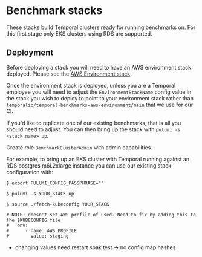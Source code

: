 # Benchmark stacks

These stacks build Temporal clusters ready for running benchmarks on. For this first stage only EKS clusters using RDS are supported.

## Deployment

Before deploying a stack you will need to have an AWS environment stack deployed. Please see the [AWS Environment stack](../environment/aws/README.md).

Once the environment stack is deployed, unless you are a Temporal employee you will need to adjust the `EnvironmentStackName` config value in the stack you wish to deploy to point to your environment stack rather than `temporalio/temporal-benchmarks-aws-environment/main` that we use for our CI.

If you'd like to replicate one of our existing benchmarks, that is all you should need to adjust. You can then bring up the stack with `pulumi -s <stack name> up`.

Create role `BenchmarkClusterAdmin` with admin capabilities.

For example, to bring up an EKS cluster with Temporal running against an RDS postgres m6i.2xlarge instance you can use our existing stack configuration with:

```shell
$ export PULUMI_CONFIG_PASSPHRASE=""

$ pulumi -s YOUR_STACK up

$ source ./fetch-kubeconfig YOUR_STACK

# NOTE: doesn't set AWS profile of used. Need to fix by adding this to the $KUBECONFIG file
#   env:
#      - name: AWS_PROFILE
#        value: staging
```

- changing values need restart soak test -> no config map hashes
